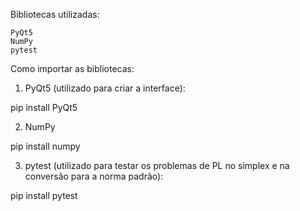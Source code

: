 Bibliotecas utilizadas:

    PyQt5
    NumPy
    pytest

Como importar as bibliotecas:

1. PyQt5 (utilizado para criar a interface):

pip install PyQt5

2. NumPy

pip install numpy

3. pytest (utilizado para testar os problemas de PL no simplex e na conversão para a norma padrão):

pip install pytest
